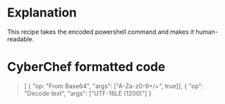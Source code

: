 # Explanation
This recipe takes the encoded powershell command and makes it human-readable.

# CyberChef formatted code
>[
>  { "op: "From Base64",
>    "args": ["A-Za-z0-9+/=", true]},
>  { "op": "Decode text",
>    "args": ["UTF-16LE (1200)"] }
>
